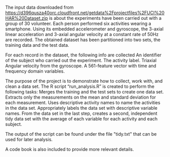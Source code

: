 The input data downloaded from https://d396qusza40orc.cloudfront.net/getdata%2Fprojectfiles%2FUCI%20HAR%20Dataset.zip is about the experiments have been carried out with a group of 30 volunteer. Each person performed six activities wearing a smartphone. Using its embedded accelerometer and gyroscope, the 3-axial linear acceleration and 3-axial angular velocity at a constant rate of 50Hz are recorded. The obtained dataset has been partitioned into two sets, the training data and the test data.

For each record in the dataset, the following info are collected An identifier of the subject who carried out the experiment. The activity label. Triaxial Angular velocity from the gyroscope. A 561-feature vector with time and frequency domain variables.

The purpose of the project is to demonstrate how to collect, work with, and clean a data set. 
The R script “run_analysis.R” is created to perform the following tasks: 
  Merges the training and the test sets to create one data set. 
  Extracts only the measurements on the mean and standard deviation for each measurement. 
  Uses descriptive activity names to name the activities in the data set.
  Appropriately labels the data set with descriptive variable names. 
  From the data set in the last step, creates a second, independent tidy data set with the average of each variable for each activity and each subject.

The output of the script can be found under the file "tidy.txt" that can be used for later analysis.

A code book is also included to provide more relevant details.
